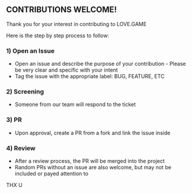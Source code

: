 ## CONTRIBUTIONS WELCOME!

Thank you for your interest in contributing to LOVE.GAME

Here is the step by step process to follow:

### 1) Open an Issue

- Open an issue and describe the purpose of your contribution - Please be very clear and specific with your intent
- Tag the issue with the appropriate label: BUG, FEATURE, ETC

### 2) Screening

- Someone from our team will respond to the ticket

### 3) PR

- Upon approval, create a PR from a fork and link the issue inside

### 4) Review

- After a review process, the PR will be merged into the project
- Random PRs without an issue are also welcome, but may not be included or payed attention to

THX U
